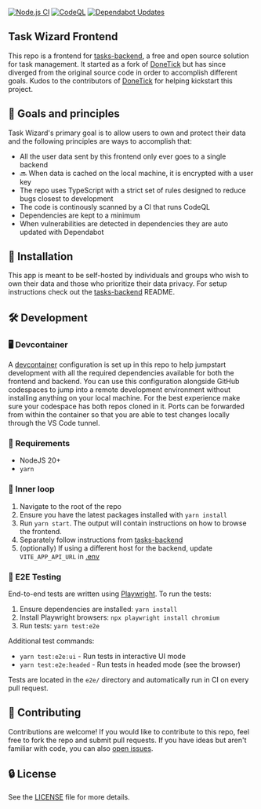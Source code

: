 [![Node.js CI](https://github.com/dkhalife/tasks-frontend/actions/workflows/ci.yml/badge.svg)](https://github.com/dkhalife/tasks-frontend/actions/workflows/ci.yml) [![CodeQL](https://github.com/dkhalife/tasks-frontend/actions/workflows/github-code-scanning/codeql/badge.svg)](https://github.com/dkhalife/tasks-frontend/actions/workflows/github-code-scanning/codeql) 
[![Dependabot Updates](https://github.com/dkhalife/tasks-frontend/actions/workflows/dependabot/dependabot-updates/badge.svg)](https://github.com/dkhalife/tasks-frontend/actions/workflows/dependabot/dependabot-updates)

## Task Wizard Frontend

This repo is a frontend for [tasks-backend](https://github.com/dkhalife/tasks-backend), a free and open source solution for task management. It started as a fork of [DoneTick](https://github.com/donetick/frontend) but has since diverged from the original source code in order to accomplish different goals. Kudos to the contributors of [DoneTick](https://github.com/donetick/frontend) for helping kickstart this project.

## 🎯 Goals and principles

Task Wizard's primary goal is to allow users to own and protect their data and the following principles are ways to accomplish that:

* All the user data sent by this frontend only ever goes to a single backend
* 🔜 When data is cached on the local machine, it is encrypted with a user key
* The repo uses TypeScript with a strict set of rules designed to reduce bugs closest to development
* The code is continously scanned by a CI that runs CodeQL
* Dependencies are kept to a minimum
* When vulnerabilities are detected in dependencies they are auto updated with Dependabot

## 🚀 Installation

This app is meant to be self-hosted by individuals and groups who wish to own their data and those who prioritize their data privacy. For setup instructions check out the [tasks-backend](https://github.com/dkhalife/tasks-backend) README.

## 🛠️ Development

### 🖥️ Devcontainer

A [devcontainer](./.devcontainer/devcontainer.json) configuration is set up in this repo to help jumpstart development with all the required dependencies available for both the frontend and backend. You can use this configuration alongside
GitHub codespaces to jump into a remote development environment without installing anything on your local machine. For the best experience make sure your codespace has both repos cloned in it. Ports can be forwarded from within the container so that you are able to test changes locally through the VS Code tunnel.

### 📃 Requirements

* NodeJS 20+
* `yarn`

### 🔁 Inner loop

1. Navigate to the root of the repo
1. Ensure you have the latest packages installed with `yarn install`
1. Run `yarn start`. The output will contain instructions on how to browse the frontend.
1. Separately follow instructions from [tasks-backend](https://github.com/dkhalife/tasks-backend)
1. (optionally) If using a different host for the backend, update `VITE_APP_API_URL` in [.env](./.env)

### 🧪 E2E Testing

End-to-end tests are written using [Playwright](https://playwright.dev/). To run the tests:

1. Ensure dependencies are installed: `yarn install`
1. Install Playwright browsers: `npx playwright install chromium`
1. Run tests: `yarn test:e2e`

Additional test commands:
* `yarn test:e2e:ui` - Run tests in interactive UI mode
* `yarn test:e2e:headed` - Run tests in headed mode (see the browser)

Tests are located in the `e2e/` directory and automatically run in CI on every pull request.

## 🤝 Contributing

Contributions are welcome! If you would like to contribute to this repo, feel free to fork the repo and submit pull requests.
If you have ideas but aren't familiar with code, you can also [open issues](https://github.com/dkhalife/tasks-frontend/issues).

## 🔒 License

See the [LICENSE](LICENSE) file for more details.

